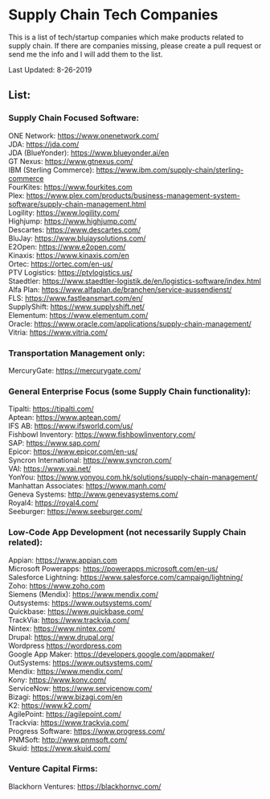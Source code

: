 # Supply Chain Tech Companies

This is a list of tech/startup companies which make products related to supply chain. If there are companies missing, please create a pull request or send me the info and I will add them to the list.

Last Updated: 8-26-2019

## List:<br/>

### Supply Chain Focused Software:<br/>
ONE Network: https://www.onenetwork.com/<br/>
JDA: https://jda.com/<br/>
JDA (BlueYonder): https://www.blueyonder.ai/en<br/>
GT Nexus: https://www.gtnexus.com/<br/>
IBM (Sterling Commerce): https://www.ibm.com/supply-chain/sterling-commerce<br/>
FourKites: https://www.fourkites.com<br/>
Plex: https://www.plex.com/products/business-management-system-software/supply-chain-management.html<br/>
Logility: https://www.logility.com/<br/>
Highjump: https://www.highjump.com/<br/>
Descartes: https://www.descartes.com/<br/>
BluJay: https://www.blujaysolutions.com/<br/>
E2Open: https://www.e2open.com/<br/>
Kinaxis: https://www.kinaxis.com/en<br/>
Ortec: https://ortec.com/en-us/<br/>
PTV Logistics: https://ptvlogistics.us/<br/>
Staedtler: https://www.staedtler-logistik.de/en/logistics-software/index.html<br/>
Alfa Plan: https://www.alfaplan.de/branchen/service-aussendienst/<br/>
FLS: https://www.fastleansmart.com/en/<br/>
SupplyShift: https://www.supplyshift.net/<br/>
Elementum: https://www.elementum.com/<br/>
Oracle: https://www.oracle.com/applications/supply-chain-management/<br/>
Vitria: https://www.vitria.com/<br/>

### Transportation Management only:<br/>
MercuryGate: https://mercurygate.com/<br/>

### General Enterprise Focus (some Supply Chain functionality):<br/>
Tipalti: https://tipalti.com/<br/>
Aptean: https://www.aptean.com/<br/>
IFS AB: https://www.ifsworld.com/us/<br/>
Fishbowl Inventory: https://www.fishbowlinventory.com/<br/>
SAP: https://www.sap.com/<br/>
Epicor: https://www.epicor.com/en-us/<br/>
Syncron International: https://www.syncron.com/<br/>
VAI: https://www.vai.net/<br/>
YonYou: https://www.yonyou.com.hk/solutions/supply-chain-management/<br/>
Manhattan Associates: https://www.manh.com/<br/>
Geneva Systems: http://www.genevasystems.com/<br/>
Royal4: https://royal4.com/<br/>
Seeburger: https://www.seeburger.com/<br/>

### Low-Code App Development (not necessarily Supply Chain related):<br/>
Appian: https://www.appian.com<br/>
Microsoft Powerapps: https://powerapps.microsoft.com/en-us/<br/>
Salesforce Lightning: https://www.salesforce.com/campaign/lightning/<br/>
Zoho: https://www.zoho.com<br/>
Siemens (Mendix): https://www.mendix.com/<br/>
Outsystems: https://www.outsystems.com/<br/>
Quickbase: https://www.quickbase.com/<br/>
TrackVia: https://www.trackvia.com/<br/>
Nintex: https://www.nintex.com/<br/>
Drupal: https://www.drupal.org/<br/>
Wordpress https://wordpress.com<br/>
Google App Maker: https://developers.google.com/appmaker/<br/>
OutSystems: https://www.outsystems.com/<br/>
Mendix: https://www.mendix.com/<br/>
Kony: https://www.kony.com/<br/>
ServiceNow: https://www.servicenow.com/<br/>
Bizagi: https://www.bizagi.com/en<br/>
K2: https://www.k2.com/<br/>
AgilePoint: https://agilepoint.com/<br/>
Trackvia: https://www.trackvia.com/<br/>
Progress Software: https://www.progress.com/<br/>
PNMSoft: http://www.pnmsoft.com/<br/>
Skuid: https://www.skuid.com/<br/>

### Venture Capital Firms:<br/>
Blackhorn Ventures: https://blackhornvc.com/<br/>
